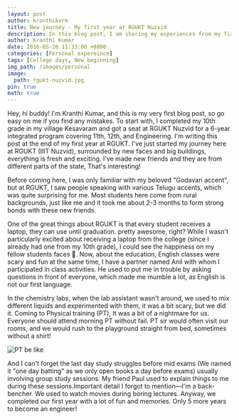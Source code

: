 ```yaml
---
layout: post
author: kranthikvrm
title: New journey - My first year at RGUKT Nuzvid
description: In this blog post, I am sharing my experiences from my first year at RGUKT Nuzvid, where I experienced new faces, challenges, and exciting opportunities on my journey towards becoming an engineer.
author: Kranthi Kumar
date: 2016-05-20 11:33:00 +0800
categories: [Personal expereince]
tags: [College days, New beginning]
img_path: /images/personal
image:
  path: rgukt-nuzvid.jpg
pin: true
math: true
---
```


Hey, hi buddy! I'm Kranthi Kumar, and this is my very first blog post, so go easy on me if you find any mistakes. To start with, I completed my 10th grade in my village Kesavaram and got a seat at RGUKT Nuzvid for a 6-year integrated program covering 11th, 12th, and Engineering. I'm writing this post at the end of my first year at RGUKT. I've just started my journey here at RGUKT (IIIT Nuzvid), surrounded by new faces and big buildings, everything is fresh and exciting. I've made new friends and they are from different parts of the state, That's interesting! 

Before coming here, I was only familiar with my beloved "Godavari accent", but at RGUKT, I saw people speaking with various Telugu accents, which was quite surprising for me. Most students here come from rural backgrounds, just like me and it took me about 2-3 months to form strong bonds with these new friends.
 
One of the great things about RGUKT is that every student receives a laptop, they can use until graduation. pretty awesome, right? While I wasn't particularly excited about receiving a laptop from the college (since I already had one from my 10th grade), I could see the happiness on my fellow students faces 🤩. Now, about the education, English classes were scary and fun at the same time, I have a partner named Anil with whom I participated in class activities. He used to put me in trouble by asking questions in front of everyone, which made me mumble a lot, as English is not our first language. 

In the chemistry labs, when the lab assistant wasn't around, we used to mix different liquids and experimented with them, it was a bit scary, but we did it. Coming to Physical training (PT), It was a bit of a nightmare for us. Everyone should attend morning PT without fail. PT sir would often visit our rooms, and we would rush to the playground straight from bed, sometimes without a shirt!

![PT be like](brahmi-running.gif)

And I can't forget the last day study struggles before mid exams (We named it "one day batting" as we only open books a day before exams) usually involving group study sessions. My friend Paul used to explain things to me during these sessions.Important detail I forgot to mention—I'm a back-bencher. We used to watch movies during boring lectures. Anyway, we completed our first year with a lot of fun and memories. Only 5 more years to become an engineer!
